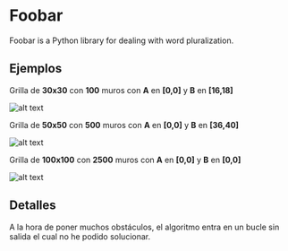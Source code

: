 # Foobar

Foobar is a Python library for dealing with word pluralization.

## Ejemplos

Grilla de **30x30** con **100** muros con **A** en **[0,0]** y **B** en **[16,18]**

![alt text](https://i.gyazo.com/a72e5ce6f0ad92126d2a4f60bd341fec.png)

Grilla de **50x50** con **500** muros con **A** en **[0,0]** y **B** en **[36,40]**

![alt text](https://i.gyazo.com/1a1673fbc2b427265e58ea95f5932146.png)

Grilla de **100x100** con **2500** muros con **A** en **[0,0]** y **B** en **[0,0]**


![alt text](https://i.gyazo.com/44498bc8f888eaa8860787323b4b3456.png)



## Detalles

A la hora de poner muchos obstáculos, el algoritmo entra en un bucle sin salida el cual no he podido solucionar.